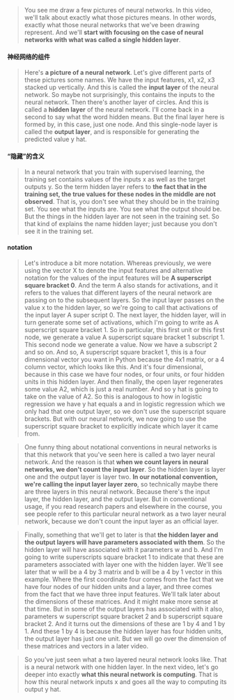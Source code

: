 > You see me draw a few pictures of neural networks. In this video, we'll talk about exactly what those pictures means. In other words, exactly what those neural networks that we've been drawing represent. And we'll **start with focusing on the case of neural networks with what was called a single hidden layer**. 

#### 神经网络的组件
> Here's **a picture of a neural network**. Let's give different parts of these pictures some names. We have the input features, x1, x2, x3 stacked up vertically. And this is called the **input layer** of the neural network. So maybe not surprisingly, this contains the inputs to the neural network. Then there's another layer of circles. And this is called a **hidden layer** of the neural network. I'll come back in a second to say what the word hidden means. But the final layer here is formed by, in this case, just one node. And this single-node layer is called the **output layer**, and is responsible for generating the predicted value y hat. 

#### “隐藏”的含义
> In a neural network that you train with supervised learning, the training set contains values of the inputs x as well as the target outputs y. So the term hidden layer refers to **the fact that in the training set, the true values for these nodes in the middle are not observed**. That is, you don't see what they should be in the training set. You see what the inputs are. You see what the output should be. But the things in the hidden layer are not seen in the training set. So that kind of explains the name hidden layer; just because you don't see it in the training set. 

#### notation
> Let's introduce a bit more notation. Whereas previously, we were using the vector X to denote the input features and alternative notation for the values of the input features will be **A superscript square bracket 0**. And the term A also stands for activations, and it refers to the values that different layers of the neural network are passing on to the subsequent layers. So the input layer passes on the value x to the hidden layer, so we're going to call that activations of the input layer A super script 0. The next layer, the hidden layer, will in turn generate some set of activations, which I'm going to write as A superscript square bracket 1. So in particular, this first unit or this first node, we generate a value A superscript square bracket 1 subscript 1. This second node we generate a value. Now we have a subscript 2 and so on. And so, A superscript square bracket 1, this is a four dimensional vector you want in Python because the 4x1 matrix, or a 4 column vector, which looks like this. And it's four dimensional, because in this case we have four nodes, or four units, or four hidden units in this hidden layer. And then finally, the open layer regenerates some value A2, which is just a real number. And so y hat is going to take on the value of A2. So this is analogous to how in logistic regression we have y hat equals a and in logistic regression which we only had that one output layer, so we don't use the superscript square brackets. But with our neural network, we now going to use the superscript square bracket to explicitly indicate which layer it came from. 


> One funny thing about notational conventions in neural networks is that this network that you've seen here is called a two layer neural network. And the reason is that **when we count layers in neural networks, we don't count the input layer**. So the hidden layer is layer one and the output layer is layer two. **In our notational convention, we're calling the input layer layer zero**, so technically maybe there are three layers in this neural network. Because there's the input layer, the hidden layer, and the output layer. But in conventional usage, if you read research papers and elsewhere in the course, you see people refer to this particular neural network as a two layer neural network, because we don't count the input layer as an official layer. 

> Finally, something that we'll get to later is that **the hidden layer and the output layers will have parameters associated with them**. So the hidden layer will have associated with it parameters w and b. And I'm going to write superscripts square bracket 1 to indicate that these are parameters associated with layer one with the hidden layer. We'll see later that w will be a 4 by 3 matrix and b will be a 4 by 1 vector in this example. Where the first coordinate four comes from the fact that we have four nodes of our hidden units and a layer, and three comes from the fact that we have three input features. We'll talk later about the dimensions of these matrices. And it might make more sense at that time. But in some of the output layers has associated with it also, parameters w superscript square bracket 2 and b superscript square bracket 2. And it turns out the dimensions of these are 1 by 4 and 1 by 1. And these 1 by 4 is because the hidden layer has four hidden units, the output layer has just one unit. But we will go over the dimension of these matrices and vectors in a later video. 

> So you've just seen what a two layered neural network looks like. That is a neural network with one hidden layer. In the next video, let's go deeper into exactly **what this neural network is computing**. That is how this neural network inputs x and goes all the way to computing its output y hat.